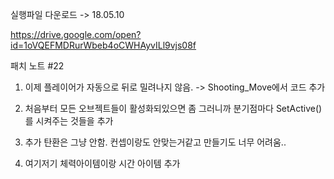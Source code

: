
실행파일 다운로드
->
18.05.10

https://drive.google.com/open?id=1oVQEFMDRurWbeb4oCWHAyvILl9vjs08f


패치 노트 #22

1. 이제 플레이어가 자동으로 뒤로 밀려나지 않음.
-> Shooting_Move에서 코드 추가

2. 처음부터 모든 오브젝트들이 활성화되있으면 좀 그러니까 분기점마다
   SetActive() 를 시켜주는 것들을 추가

3. 추가 탄환은 그냥 안함. 컨셉이랑도 안맞는거같고
   만들기도 너무 어려움.. 

4. 여기저기 체력아이템이랑 시간 아이템 추가
